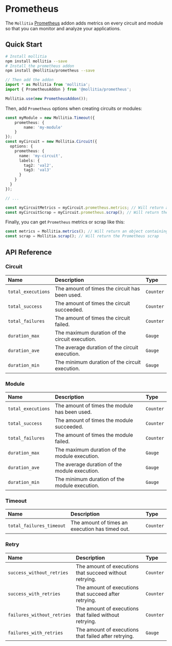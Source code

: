 # Prometheus

The `Mollitia` [Prometheus](https://prometheus.io/) addon adds metrics on every circuit and module so that you can monitor and analyze your applications.

## Quick Start

``` bash
# Install mollitia
npm install mollitia --save
# Install the prometheus addon
npm install @mollitia/prometheus --save
```

``` typescript
// Then add the addon
import * as Mollitia from 'mollitia';
import { PrometheusAddon } from '@mollitia/prometheus';

Mollitia.use(new PrometheusAddon());
```

Then, add `Prometheus` options when creating circuits or modules:

``` typescript
const myModule = new Mollitia.Timeout({
	prometheus: {
		name: 'my-module'
	}
});
const myCircuit = new Mollitia.Circuit({
  options: {
    prometheus: {
      name: 'my-circuit',
      labels: {
        tag2: 'val2',
        tag3: 'val3'
      }
    }
  }
});

// ...

const myCircuitMetrics = myCircuit.prometheus.metrics; // Will return an object containing all metrics from this circuit
const myCircuitScrap = myCircuit.prometheus.scrap(); // Will return the Prometheus scrap from this circuit
```

Finally, you can get `Prometheus` metrics or scrap like this:

``` typescript
const metrics = Mollitia.metrics(); // Will return an object containing all metrics from all circuits and modules
const scrap = Mollitia.scrap(); // Will return the Prometheus scrap
```

## API Reference

### Circuit

| Name               | Description                                    | Type      | 
|:-------------------|:-----------------------------------------------|:----------|
| `total_executions` | The amount of times the circuit has been used. | `Counter` |
| `total_success`    | The amount of times the circuit succeeded.     | `Counter` |
| `total_failures`   | The amount of times the circuit failed.        | `Counter` |
| `duration_max`     | The maximum duration of the circuit execution. | `Gauge`   |
| `duration_ave`     | The average duration of the circuit execution. | `Gauge`   |
| `duration_min`     | The minimum duration of the circuit execution. | `Gauge`   |

### Module

| Name               | Description                                    | Type      | 
|:-------------------|:-----------------------------------------------|:----------|
| `total_executions` | The amount of times the module has been used.  | `Counter` |
| `total_success`    | The amount of times the module succeeded.      | `Counter` |
| `total_failures`   | The amount of times the module failed.         | `Counter` |
| `duration_max`     | The maximum duration of the module execution.  | `Gauge`   |
| `duration_ave`     | The average duration of the module execution.  | `Gauge`   |
| `duration_min`     | The minimum duration of the module execution.  | `Gauge`   |

### Timeout

| Name                     | Description                                     | Type      | 
|:-------------------------|:------------------------------------------------|:----------|
| `total_failures_timeout` | The amount of times an execution has timed out. | `Counter` |

### Retry

| Name                       | Description                                             | Type      | 
|:---------------------------|:--------------------------------------------------------|:----------|
| `success_without_retries`  | The amount of executions that succeed without retrying. | `Counter` |
| `success_with_retries`     | The amount of executions that succeed after retrying.   | `Counter` |
| `failures_without_retries` | The amount of executions that failed without retrying.  | `Counter` |
| `failures_with_retries`    | The amount of executions that failed after retrying.    | `Gauge`   |
